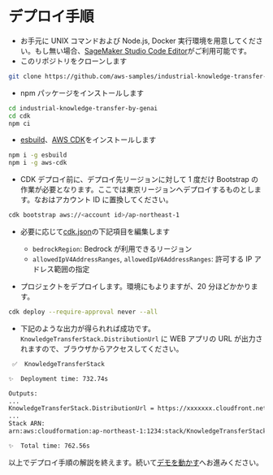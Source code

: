 # デプロイ手順

- お手元に UNIX コマンドおよび Node.js, Docker 実行環境を用意してください。もし無い場合、[SageMaker Studio Code Editor](https://github.com/aws-samples/sagemaker-studio-code-editor-template)がご利用可能です。
- このリポジトリをクローンします

```sh
git clone https://github.com/aws-samples/industrial-knowledge-transfer-by-genai
```

- npm パッケージをインストールします

```sh
cd industrial-knowledge-transfer-by-genai
cd cdk
npm ci
```

- [esbuild](https://esbuild.github.io/)、[AWS CDK](https://aws.amazon.com/jp/cdk/)をインストールします

```sh
npm i -g esbuild
npm i -g aws-cdk
```

- CDK デプロイ前に、デプロイ先リージョンに対して 1 度だけ Bootstrap の作業が必要となります。ここでは東京リージョンへデプロイするものとします。なお<account id>はアカウント ID に置換してください。

```sh
cdk bootstrap aws://<account id>/ap-northeast-1
```

- 必要に応じて[cdk.json](../cdk/cdk.json)の下記項目を編集します

  - `bedrockRegion`: Bedrock が利用できるリージョン
  - `allowedIpV4AddressRanges`, `allowedIpV6AddressRanges`: 許可する IP アドレス範囲の指定

- プロジェクトをデプロイします。環境にもよりますが、20 分ほどかかります。

```sh
cdk deploy --require-approval never --all
```

- 下記のような出力が得られれば成功です。`KnowledgeTransferStack.DistributionUrl` に WEB アプリの URL が出力されますので、ブラウザからアクセスしてください。

```sh
 ✅  KnowledgeTransferStack

✨  Deployment time: 732.74s

Outputs:
...
KnowledgeTransferStack.DistributionUrl = https://xxxxxxx.cloudfront.net
...
Stack ARN:
arn:aws:cloudformation:ap-northeast-1:1234:stack/KnowledgeTransferStack/yyyy

✨  Total time: 762.56s
```

以上でデプロイ手順の解説を終えます。続いて[デモを動かす](./run_demo.md)へお進みください。
